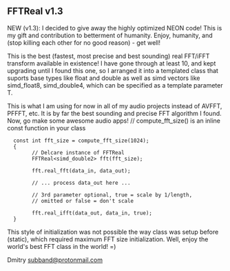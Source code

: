 FFTReal v1.3
------------

NEW (v1.3): I decided to give away the highly optimized NEON code!  This is my gift and contribution
            to betterment of humanity. Enjoy, humanity, and (stop killing each other for no good reason) - get well!

This is the best (fastest, most precise and best sounding) real FFT/iFFT transform available 
in existence! I have gone through at least 10, and kept upgrading until I found this 
one, so I arranged it into a templated class that suports base types like float and double
as well as simd vectors like simd_float8, simd_double4, which can be specified as a template
parameter T. 

This is what I am using for now in all of my audio projects instead of AVFFT, PFFFT,
etc. It is by far the best sounding and precise FFT algorithm I found. Now, go make some awesome
audio apps! 
      // compute_fft_size() is an inline const function in your class
     
      const int fft_size = compute_fft_size(1024); 
      { 
            // Delcare instance of FFTReal
            FFTReal<simd_double2> fft(fft_size);

            fft.real_fft(data_in, data_out);
            
            // ... process data_out here ...
            
            // 3rd parameter optional, true = scale by 1/length, 
            // omitted or false = don't scale
            
            fft.real_ifft(data_out, data_in, true); 
      }
      
This style of initialization was not possible the way class was setup before (static),
which required maximum FFT size initialization. Well, enjoy the world's best FFT class
in the world! =)

Dmitry <subband@protonmail.com>
